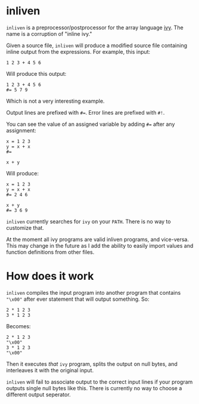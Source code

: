 # inliven

`inliven` is a preprocessor/postprocessor for the array language [ivy](https://github.com/robpike/ivy). The name is a corruption of "inline ivy."

Given a source file, `inliven` will produce a modified source file containing inline output from the expressions. For example, this input:

```ivy
1 2 3 + 4 5 6
```

Will produce this output:

```ivy
1 2 3 + 4 5 6
#= 5 7 9
```

Which is not a very interesting example.

Output lines are prefixed with `#=`. Error lines are prefixed with `#!`.

You can see the value of an assigned variable by adding `#=` after any assignment:

```ivy
x = 1 2 3
y = x + x
#=

x + y
```

Will produce:

```ivy
x = 1 2 3
y = x + x
#= 2 4 6

x + y
#= 3 6 9
```

`inliven` currently searches for `ivy` on your `PATH`. There is no way to customize that.

At the moment all ivy programs are valid inliven programs, and vice-versa. This may change in the future as I add the ability to easily import values and function definitions from other files.

# How does it work

`inliven` compiles the input program into another program that contains `"\x00"` after ever statement that will output something. So:

```ivy
2 * 1 2 3
3 * 1 2 3
```

Becomes:

```ivy
2 * 1 2 3
"\x00"
3 * 1 2 3
"\x00"
```

Then it executes *that* `ivy` program, splits the output on null bytes, and interleaves it with the original input.

`inliven` will fail to associate output to the correct input lines if your program outputs single null bytes like this. There is currently no way to choose a different output seperator.
